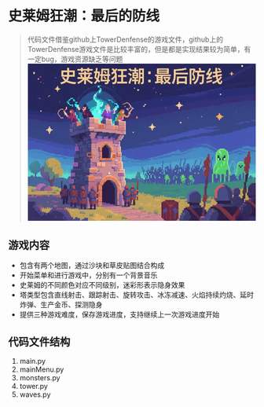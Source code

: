 # 史莱姆狂潮：最后的防线

> 代码文件借鉴github上TowerDenfense的游戏文件，github上的TowerDenfense游戏文件是比较丰富的，但是都是实现结果较为简单，有一定bug，游戏资源缺乏等问题
![](https://github.com/The-niceU/-/blob/main/%E5%8F%B2%E8%8E%B1%E5%A7%86%E7%8B%82%E6%BD%AE%EF%BC%9A%E6%9C%80%E5%90%8E%E7%9A%84%E9%98%B2%E7%BA%BF/Images/MenuBG.png)
## 游戏内容

- 包含有两个地图，通过沙块和草皮贴图结合构成
- 开始菜单和进行游戏中，分别有一个背景音乐
- 史莱姆的不同颜色对应不同级别，迷彩形表示隐身效果
- 塔类型包含直线射击、跟踪射击、旋转攻击、冰冻减速、火焰持续灼烧、延时炸弹、生产金币、探测隐身
- 提供三种游戏难度，保存游戏进度，支持继续上一次游戏进度开始

## 代码文件结构

1. main.py
2. mainMenu.py
3. monsters.py
4. tower.py
5. waves.py

